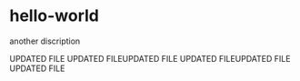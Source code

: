 # hello-world
another discription


UPDATED FILE
UPDATED FILEUPDATED FILE
UPDATED FILEUPDATED FILE
UPDATED FILE
